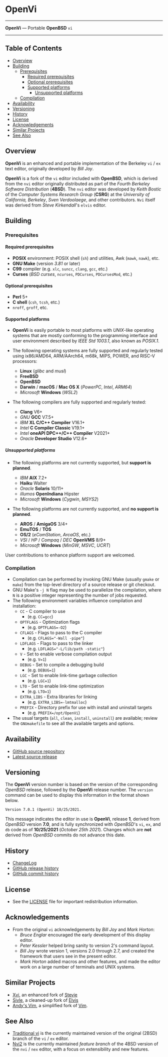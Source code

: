 # OpenVi

---

**OpenVi** — Portable **OpenBSD** `vi`

---

## Table of Contents

<!-- toc -->

- [Overview](#overview)
- [Building](#building)
  * [Prerequisites](#prerequisites)
    + [Required prerequisites](#required-prerequisites)
    + [Optional prerequisites](#optional-prerequisites)
    + [Supported platforms](#supported-platforms)
      - [Unsupported platforms](#unsupported-platforms)
  * [Compilation](#compilation)
- [Availability](#availability)
- [Versioning](#versioning)
- [History](#history)
- [License](#license)
- [Acknowledgements](#acknowledgements)
- [Similar Projects](#similar-projects)
- [See Also](#see-also)

<!-- tocstop -->

## Overview

**OpenVi** is an enhanced and portable implementation of the Berkeley
`vi` / `ex` text editor, originally developed by *Bill Joy*.

**OpenVi** is a fork of the `vi` editor included with **OpenBSD**,
which is derived from the `nvi` editor originally distributed as
part of the *Fourth Berkeley Software Distribution* (**4BSD**). The
`nvi` editor was developed by *Keith Bostic* of the *Computer
Systems Research Group* (**CSRG**) at the *University of
California, Berkeley*, *Sven Verdoolaege*, and other contributors.
`Nvi` itself was derived from *Steve Kirkendall*'s `elvis` editor.

## Building

### Prerequisites

#### Required prerequisites

- **POSIX** environment: POSIX shell (`sh`) and utilities, Awk (`mawk`, `nawk`), etc.
- **GNU Make** (version *3.81* or later)
- **C99** compiler (e.g. `xlc`, `suncc`, `clang`, `gcc`, etc.)
- **Curses** (*BSD curses*, `ncurses`, `PDCurses`, `PDCursesMod`, etc.)

#### Optional prerequisites

- **Perl** 5+
- **C shell** (`csh`, `tcsh`, etc.)
- `nroff`, `groff`, etc.

#### Supported platforms

- **OpenVi** is easily portable to most platforms with *UNIX*-like operating
  systems that are mostly conforming to the programming interface and user
  environment described by *IEEE Std 1003.1*, also known as *POSIX.1*.

- The following operating systems are fully supported and regularly tested
  using ix86/AMD64, ARM/AArch64, m68k, MIPS, POWER, and RISC-V processors:
  - **Linux** (*glibc* and *musl*)
  - **FreeBSD**
  - **OpenBSD**
  - **Darwin** / **macOS** / **Mac OS X** (*PowerPC*, *Intel*, *ARM64*)
  - *Microsoft* **Windows** (*WSL2*)

- The following compilers are fully supported and regularly tested:
  - **Clang** V6+
  - *GNU* **GCC** V7.5+
  - *IBM* **XL C/C++ Compiler** V16.1+
  - *Intel* **C Compiler Classic** V19.1+
  - *Intel* **oneAPI DPC++/C++ Compiler** V2021+
  - *Oracle* **Developer Studio** V12.6+

##### Unsupported platforms

- The following platforms are not currently supported, but **support is planned**.
  - *IBM* **AIX** 7.2+
  - **Haiku** Walter
  - *Oracle* **Solaris** 10/11+
  - *illumos* **OpenIndiana** Hipster
  - *Microsoft* **Windows** (*Cygwin*, *MSYS2*)

- The following platforms are not currently supported, and **no support is planned**.
  - **AROS** / **AmigaOS** 3/4+
  - **EmuTOS** / **TOS**
  - **OS/2** (*eComStation*, *ArcaOS*, etc.)
  - *VSI* / *HP* / *Compaq* / *DEC* **OpenVMS** 8/9+
  - *Microsoft* **Windows** (*MinGW*, *MSVC*, *UCRT*)

User contributions to enhance platform support are welcomed.

### Compilation

- Compilation can be performed by invoking GNU Make (usually `gmake` or
  `make`) from the top-level directory of a source release or git checkout.
- GNU Make's `-j N` flag may be used to parallelize the compilation, where
  `N` is a positive integer representing the number of jobs requested.
- The following environment variables influence compilation and installation:
  - `CC` - C compiler to use
    - (e.g. `CC=gcc`)
  - `OPTFLAGS` - Optimization flags
    - (e.g. `OPTFLAGS=-O2`)
  - `CFLAGS` - Flags to pass to the C compiler
    - (e.g. `CFLAGS="-Wall -pipe"`)
  - `LDFLAGS` - Flags to pass to the linker
    - (e.g. `LDFLAGS="-L/lib/path -static"`)
  - `V` - Set to enable verbose compilation output
    - (e.g. `V=1`)
  - `DEBUG` - Set to compile a debugging build
    - (e.g. `DEBUG=1`)
  - `LGC` - Set to enable link-time garbage collection
    - (e.g. `LGC=1`)
  - `LTO` - Set to enable link-time optimization
    - (e.g. `LTO=1`)
  - `EXTRA_LIBS` - Extra libraries for linking
    - (e.g. `EXTRA_LIBS=-lmtmalloc`)
  - `PREFIX` - Directory prefix for use with install and uninstall targets
    - (e.g. `PREFIX=/opt/OpenVi`)
- The usual targets (`all`, `clean`, `install`, `uninstall`) are available;
  review the `GNUmakefile` to see all the available targets and options.

## Availability

- [GitHub source repository](https://github.com/johnsonjh/OpenVi)
- [Latest source release](http://github.com/johnsonjh/OpenVi/releases/latest)

## Versioning

The **OpenVi** version number is based on the version of the corresponding
*OpenBSD* release, followed by the **OpenVi** release number. The `version`
command can be used to display this information in the format shown below.
```text
Version 7.0.1 (OpenVi) 10/25/2021.
```
This message indicates the editor in use is **OpenVi**, release **1**, derived
from *OpenBSD* version **7.0**, and is fully synchronized with *OpenBSD*'s
`vi`, `ex`, and `db` code as of **10/25/2021** (*October 25th 2021*).  Changes
which are **not** derived from *OpenBSD* commits do not advance this date.

## History

- [ChangeLog](/ChangeLog)
- [GitHub release history](http://github.com/johnsonjh/OpenVi/releases/)
- [GitHub commit history](https://github.com/johnsonjh/OpenVi/commits/master)

## License

- See the [LICENSE](/LICENSE) file for important redistribution information.

## Acknowledgements

- From the original `vi` acknowledgements by *Bill Joy* and *Mark Horton*:
  - *Bruce Englar* encouraged the early development of this display editor.
  - *Peter Kessler* helped bring sanity to version 2's command layout.
  - *Bill Joy* wrote version 1, versions 2.0 through 2.7, and created the
    framework that users see in the present editor.
  - *Mark Horton* added macros and other features, and made the editor work
    on a large number of terminals and UNIX systems.

## Similar Projects

- [Xvi](http://martinwguy.github.io/xvi/), an enhanced fork of
  [Stevie](https://timthompson.com/tjt/stevie/)
- [Sivle](https://github.com/buricco/lunaris/tree/main/src/usr.bin/ex), a
  cleaned-up fork of [Elvis](http://elvis.the-little-red-haired-girl.org)
- [Andy's Vim](sources.vsta.org:7100/vim57/tree), a simplified fork of
  [Vim](https://www.vim.org).

## See Also

- [Traditional vi](https://github.com/n-t-roff/heirloom-ex-vi) is the currently
  maintained version of the original (2BSD) branch of the `vi` / `ex` editor.
- [Nvi2](https://github.com/lichray/nvi2) is the currently maintained *feature*
  *branch* of the 4BSD version of the `nvi` / `nex` editor, with a focus on
  extensibility and new features.
